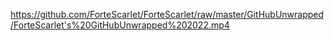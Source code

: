 


https://github.com/ForteScarlet/ForteScarlet/raw/master/GitHubUnwrapped/ForteScarlet's%20GitHubUnwrapped%202022.mp4
